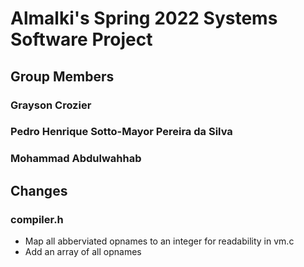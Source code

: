 # Almalki's Spring 2022 Systems Software Project

## Group Members

### Grayson Crozier

### Pedro Henrique Sotto-Mayor Pereira da Silva

### Mohammad Abdulwahhab

## Changes

### compiler.h
- Map all abberviated opnames to an integer for readability in vm.c
- Add an array of all opnames